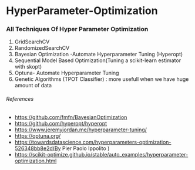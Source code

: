 # HyperParameter-Optimization


### All Techniques Of Hyper Parameter Optimization

1. GridSearchCV
2. RandomizedSearchCV
3. Bayesian Optimization -Automate Hyperparameter Tuning (Hyperopt)
4. Sequential Model Based Optimization(Tuning a scikit-learn estimator with skopt)
4. Optuna- Automate Hyperparameter Tuning
5. Genetic Algorithms (TPOT Classifier) : more usefull when we have huge amount of data

###### References
- https://github.com/fmfn/BayesianOptimization
- https://github.com/hyperopt/hyperopt
- https://www.jeremyjordan.me/hyperparameter-tuning/
- https://optuna.org/
- https://towardsdatascience.com/hyperparameters-optimization-526348bb8e2d(By Pier Paolo Ippolito )
- https://scikit-optimize.github.io/stable/auto_examples/hyperparameter-optimization.html
